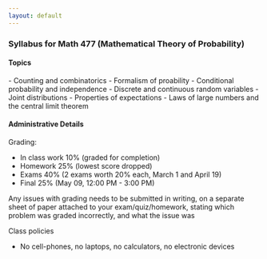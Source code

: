```yaml
---
layout: default
---
```



<h3>Syllabus for Math 477 (Mathematical Theory of Probability) </h3>

<h4>Topics</h4>
 - Counting and combinatorics
 - Formalism of proability
 - Conditional probability and independence
 - Discrete and continuous random variables
 - Joint distributions
 - Properties of expectations
 - Laws of large numbers and the central limit theorem

<h4>Administrative Details</h4>

Grading:
 - In class work 10% (graded for completion)
 - Homework 25% (lowest score dropped)
 - Exams 40% (2 exams worth 20% each, March 1 and April 19)
 - Final 25% (May 09, 12:00 PM - 3:00 PM)

Any issues with grading needs to be submitted in writing, on a separate
sheet of paper attached to your exam/quiz/homework, stating which problem
was graded incorrectly, and what the issue was 

Class policies
 - No cell-phones, no laptops, no calculators, no electronic devices

